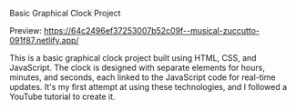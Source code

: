 Basic Graphical Clock Project

Preview: https://64c2496ef37253007b52c09f--musical-zuccutto-091f87.netlify.app/


This is a basic graphical clock project built using HTML, CSS, and JavaScript. 
The clock is designed with separate elements for hours, minutes, and seconds, each linked to the JavaScript code for real-time updates. 
It's my first attempt at using these technologies, and I followed a YouTube tutorial to create it.
